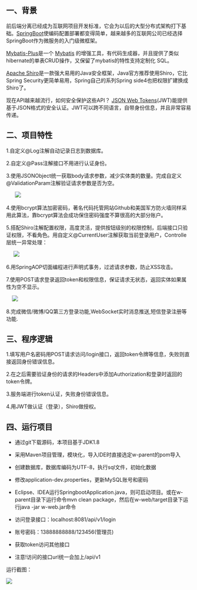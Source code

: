 ## 一、背景

前后端分离已经成为互联网项目开发标准，它会为以后的大型分布式架构打下基础。[SpringBoot](https://projects.spring.io/spring-boot/)使编码配置部署都变得简单，越来越多的互联网公司已经选择SpringBoot作为微服务的入门级微框架。

[Mybatis-Plus](https://github.com/baomidou/mybatis-plus)是一个 [Mybatis](http://www.mybatis.org/mybatis-3/) 的增强工具，有代码生成器，并且提供了类似hibernate的单表CRUD操作，又保留了mybatis的特性支持定制化 SQL。

[Apache Shiro](https://shiro.apache.org/)是一款强大易用的Java安全框架，Java官方推荐使用Shiro，它比Spring Security更简单易用，Spring自己的系列Spring side4也把权限扩建换成Shiro了。

现在API越来越流行，如何安全保护这些API？ [JSON Web Tokens](https://jwt.io/)(JWT)能提供基于JSON格式的安全认证。JWT可以跨不同语言，自带身份信息，并且非常容易传递。

## 二、项目特性

1.自定义@Log注解自动记录日志到数据库。

2.自定义@Pass注解接口不用进行认证身份。

3.使用JSONObject统一获取body请求参数，减少实体类的数量。完成自定义@ValidationParam注解验证请求参数是否为空。

      ![](https://oscimg.oschina.net/oscnet/3aef52625a42756283ab5a5aeaa4d800a2c.jpg)

4.使用bcrypt算法加密密码，著名代码托管网站Github和美国军方防火墙同样采用此算法，靠bcrypt算法会成功保住密码强度不算很高的大部分账户。

5.搭配Shiro注解配置权限，高度灵活，提供按钮级别的权限控制，后端接口只验证权限，不看角色。用自定义@CurrentUser注解获取当前登录用户，Controlle层统一异常处理：

     ![](https://static.oschina.net/uploads/space/2018/0512/234950_u2kv_3577599.png)

6.用SpringAOP切面编程进行声明式事务，过滤请求参数，防止XSS攻击。

7.使用POST请求登录返回token和权限信息，保证请求无状态，返回实体如果属性为空不显示。

    ![](https://oscimg.oschina.net/oscnet/65315a182f2e70eca0a6e71147f9cfaced4.jpg)

8.完成微信/微博/QQ第三方登录功能,WebSocket实时消息推送,短信登录注册等功能.

## 三、程序逻辑

1.填写用户名密码用POST请求访问/login接口，返回token令牌等信息，失败则直接返回身份错误信息。

2.在之后需要验证身份的请求的Headers中添加Authorization和登录时返回的token令牌。

3.服务端进行token认证，失败身份错误信息。

4.用JWT做认证（登录），Shiro做授权。

## 四、运行项目


-   通过git下载源码，本项目基于JDK1.8
    
-   采用Maven项目管理，模块化，导入IDE时直接选定w-parent的pom导入
    
-   创建数据库，数据库编码为UTF-8，执行sql文件，初始化数据
    
-   修改application-dev.properties，更新MySQL账号和密码
    
-   Eclipse、IDEA运行SpringbootApplication.java，则可启动项目。或在w-parent目录下运行命令mvn clean package，然后在w-web/target目录下运行java -jar w-web.jar命令

    
-   访问登录接口：localhost:8081/api/v1/login
    
-   账号密码：13888888888/123456(管理员)
    
-   获取token访问其他接口

-   注意!访问的接口url统一会加上/api/v1
    

运行截图：

![](https://oscimg.oschina.net/oscnet/6c45f5bfa57fa868b4fb700011f943e65b0.jpg)


